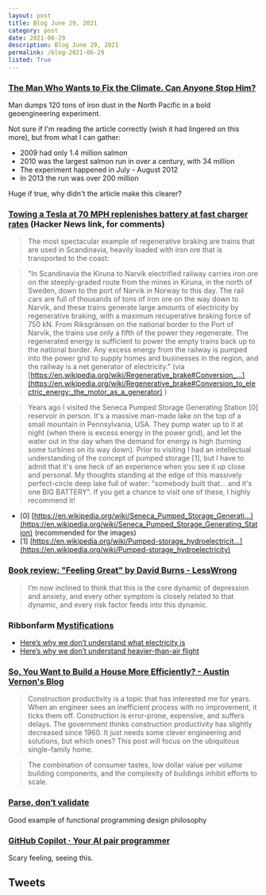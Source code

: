 ```yaml
---
layout: post
title: Blog June 29, 2021
category: post
date: 2021-06-29
description: Blog June 29, 2021
permalink: /blog-2021-06-29
listed: True
---
```


### [The Man Who Wants to Fix the Climate. Can Anyone Stop Him?](https://psmag.com/social-justice/battlefield-earth-can-anyone-stop-man-will-try-just-anything-fix-climate-78957)

Man dumps 120 tons of iron dust in the North Pacific in a bold geoengineering experiment.

Not sure if I'm reading the article correctly (wish it had lingered on this more), but from what I can gather:
* 2009 had only 1.4 million salmon
* 2010 was the largest salmon run in over a century, with 34 million
* The experiment happened in July - August 2012
* In 2013 the run was over 200 million

Huge if true, why didn't the article make this clearer?

### [Towing a Tesla at 70 MPH replenishes battery at fast charger rates](https://news.ycombinator.com/item?id=27578900) (Hacker News link, for comments)

> The most spectacular example of regenerative braking are trains that are used in Scandinavia, heavily loaded with iron ore that is transported to the coast:

> "In Scandinavia the Kiruna to Narvik electrified railway carries iron ore on the steeply-graded route from the mines in Kiruna, in the north of Sweden, down to the port of Narvik in Norway to this day. The rail cars are full of thousands of tons of iron ore on the way down to Narvik, and these trains generate large amounts of electricity by regenerative braking, with a maximum recuperative braking force of 750 kN. From Riksgränsen on the national border to the Port of Narvik, the trains use only a fifth of the power they regenerate. The regenerated energy is sufficient to power the empty trains back up to the national border. Any excess energy from the railway is pumped into the power grid to supply homes and businesses in the region, and the railway is a net generator of electricity." (via  [https://en.wikipedia.org/wiki/Regenerative_brake#Conversion_…](https://en.wikipedia.org/wiki/Regenerative_brake#Conversion_to_electric_energy:_the_motor_as_a_generator)  )

> Years ago I visited the Seneca Pumped Storage Generating Station [0] reservoir in person. It's a massive man-made lake on the top of a small mountain in Pennsylvania, USA.
> They pump water up to it at night (when there is excess energy in the power grid), and let the water out in the day when the demand for energy is high (turning some turbines on its way down).
> Prior to visiting I had an intellectual understanding of the concept of pumped storage [1], but I have to admit that it's one heck of an experience when you see it up close and personal. My thoughts standing at the edge of this massively perfect-circle deep lake full of water: "somebody built that… and it's one BIG BATTERY".
> If you get a chance to visit one of these, I highly recommend it!

* [0]  [https://en.wikipedia.org/wiki/Seneca_Pumped_Storage_Generati…](https://en.wikipedia.org/wiki/Seneca_Pumped_Storage_Generating_Station) (recommended for the images)
* [1]  [https://en.wikipedia.org/wiki/Pumped-storage_hydroelectricit…](https://en.wikipedia.org/wiki/Pumped-storage_hydroelectricity)

### [Book review: "Feeling Great" by David Burns - LessWrong](https://www.lesswrong.com/posts/jqTeghCJ2anMHPPjG/book-review-feeling-great-by-david-burns)

> I’m now inclined to think that this is the core dynamic of depression and anxiety, and every other symptom is closely related to that dynamic, and every risk factor feeds into this dynamic.

### Ribbonfarm [Mystifications](https://www.ribbonfarm.com/series/mystifications/)

* [Here’s why we don’t understand what electricity is](https://www.ribbonfarm.com/2021/02/25/heres-why-we-dont-understand-what-electricity-is/)
* [Here’s why we don’t understand heavier-than-air flight](https://www.ribbonfarm.com/2021/04/08/heres-why-we-dont-understand-heavier-than-air-flight/)

### [So, You Want to Build a House More Efficiently? - Austin Vernon's Blog](https://austinvernon.eth.link/blog/construction.html)

> Construction productivity is a topic that has interested me for years. When an engineer sees an inefficient process with no improvement, it ticks them off. Construction is error-prone, expensive, and suffers delays. The government thinks construction productivity has slightly decreased since 1960. It just needs some clever engineering and solutions, but which ones? This post will focus on the ubiquitous single-family home.

> The combination of consumer tastes, low dollar value per volume building components, and the complexity of buildings inhibit efforts to scale.

### [Parse, don’t validate](https://lexi-lambda.github.io/blog/2019/11/05/parse-don-t-validate/)

Good example of functional programming design philosophy

### [GitHub Copilot · Your AI pair programmer](https://copilot.github.com/)

Scary feeling, seeing this.

## Tweets

<Tweet tweetLink="https://twitter.com/patrickc/status/1409734773581312005" />
<Tweet tweetLink="https://twitter.com/ensembleator/status/1408795609516052485" />
<Tweet tweetLink="https://twitter.com/ch402/status/1409530543830536200" />
<Tweet tweetLink="https://twitter.com/Pogue/status/1406668815321210881" />
<Tweet tweetLink="https://twitter.com/bentnib/status/1404766811762081797" />
